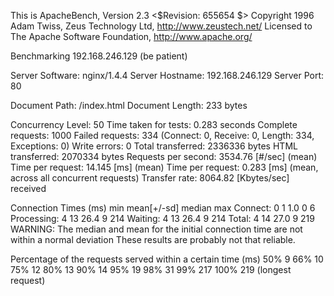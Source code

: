 This is ApacheBench, Version 2.3 <$Revision: 655654 $>
Copyright 1996 Adam Twiss, Zeus Technology Ltd, http://www.zeustech.net/
Licensed to The Apache Software Foundation, http://www.apache.org/

Benchmarking 192.168.246.129 (be patient)


Server Software:        nginx/1.4.4
Server Hostname:        192.168.246.129
Server Port:            80

Document Path:          /index.html
Document Length:        233 bytes

Concurrency Level:      50
Time taken for tests:   0.283 seconds
Complete requests:      1000
Failed requests:        334
   (Connect: 0, Receive: 0, Length: 334, Exceptions: 0)
Write errors:           0
Total transferred:      2336336 bytes
HTML transferred:       2070334 bytes
Requests per second:    3534.76 [#/sec] (mean)
Time per request:       14.145 [ms] (mean)
Time per request:       0.283 [ms] (mean, across all concurrent requests)
Transfer rate:          8064.82 [Kbytes/sec] received

Connection Times (ms)
              min  mean[+/-sd] median   max
Connect:        0    1   1.0      0       6
Processing:     4   13  26.4      9     214
Waiting:        4   13  26.4      9     214
Total:          4   14  27.0      9     219
WARNING: The median and mean for the initial connection time are not within a normal deviation
        These results are probably not that reliable.

Percentage of the requests served within a certain time (ms)
  50%      9
  66%     10
  75%     12
  80%     13
  90%     14
  95%     19
  98%     31
  99%    217
 100%    219 (longest request)
